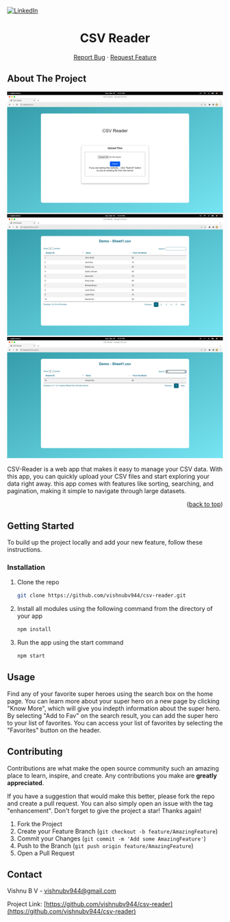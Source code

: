<a name="readme-top"></a>

[![LinkedIn][linkedin-shield]][linkedin-url]

<!-- PROJECT LOGO -->
<div align="center">

<h1 align="center">CSV Reader</h1>

  <p align="center">
    <a href="https://github.com/vishnubv944/csv-reader/issues">Report Bug</a>
    ·
    <a href="https://github.com/vishnubv944/csv-reader/issues">Request Feature</a>
  </p>
</div>

<!-- ABOUT THE PROJECT -->

## About The Project

![Product Name Screen Shot](/images/1.png)
![Product Name Screen Shot](/images/2.png)
![Product Name Screen Shot](/images/3.png)

CSV-Reader is a web app that makes it easy to manage your CSV data. With this app, you can quickly upload your CSV files and start exploring your data right away. this app comes with features like sorting, searching, and pagination, making it simple to navigate through large datasets.

<p align="right">(<a href="#readme-top">back to top</a>)</p>

<!-- GETTING STARTED -->

## Getting Started

To build up the project locally and add your new feature, follow these instructions.

### Installation

1. Clone the repo
   ```sh
   git clone https://github.com/vishnubv944/csv-reader.git
   ```
2. Install all modules using the following command from the directory of your app
   ```sh
   npm install
   ```
3. Run the app using the start command
   ```sh
   npm start
   ```

<!-- USAGE EXAMPLES -->

## Usage

Find any of your favorite super heroes using the search box on the home page.
You can learn more about your super hero on a new page by clicking "Know More", which will give you indepth information about the super hero.
By selecting "Add to Fav" on the search result, you can add the super hero to your list of favorites.
You can access your list of favorites by selecting the "Favorites" button on the header.

<!-- CONTRIBUTING -->

## Contributing

Contributions are what make the open source community such an amazing place to learn, inspire, and create. Any contributions you make are **greatly appreciated**.

If you have a suggestion that would make this better, please fork the repo and create a pull request. You can also simply open an issue with the tag "enhancement".
Don't forget to give the project a star! Thanks again!

1. Fork the Project
2. Create your Feature Branch (`git checkout -b feature/AmazingFeature`)
3. Commit your Changes (`git commit -m 'Add some AmazingFeature'`)
4. Push to the Branch (`git push origin feature/AmazingFeature`)
5. Open a Pull Request

<!-- CONTACT -->

## Contact

Vishnu B V - vishnubv944@gmail.com

Project Link: [https://github.com/vishnubv944/csv-reader](https://github.com/vishnubv944/csv-reader)

<!-- MARKDOWN LINKS & IMAGES -->
<!-- https://www.markdownguide.org/basic-syntax/#reference-style-links -->

[contributors-url]: https://github.com/vishnubv944/csv-reader/graphs/contributors
[forks-url]: https://github.com/vishnubv944/csv-reader/network/members
[stars-url]: https://github.com/vishnubv944/csv-reader/stargazers
[issues-url]: https://github.com/vishnubv944/csv-reader/issues
[license-url]: https://github.com/vishnubv944/csv-reader/blob/master/LICENSE.txt
[linkedin-shield]: https://img.shields.io/badge/-LinkedIn-black.svg?style=for-the-badge&logo=linkedin&colorB=555
[linkedin-url]: https://www.linkedin.com/in/vishnubv944/
[product-screenshot]: images/screenshot.png
